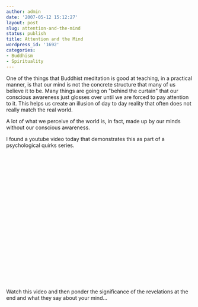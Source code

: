 ```yaml
---
author: admin
date: '2007-05-12 15:12:27'
layout: post
slug: attention-and-the-mind
status: publish
title: Attention and the Mind
wordpress_id: '1692'
categories:
- Buddhism
- Spirituality
---
```

One of the things that Buddhist meditation is good at teaching, in a practical manner, is that our mind is not the concrete structure that many of us believe it to be. Many things are going on "behind the curtain" that our conscious awareness just glosses over until we are forced to pay attention to it. This helps us create an illusion of day to day reality that often does not really match the real world. 

A lot of what we perceive of the world is, in fact, made up by our minds without our conscious awareness.

I found a youtube video today that demonstrates this as part of a psychological quirks series.

<div align="center"><lj-embed><object width="425" height="350"><param name="movie" value="http://www.youtube.com/v/voAntzB7EwE"></param><param name="wmode" value="transparent"></param><embed src="http://www.youtube.com/v/voAntzB7EwE" type="application/x-shockwave-flash" wmode="transparent" width="425" height="350"></embed></object></lj-embed></div>

Watch this video and then ponder the significance of the revelations at the end and what they say about your mind...
